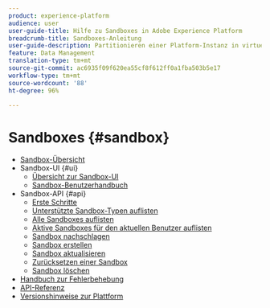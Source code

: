 ```yaml
---
product: experience-platform
audience: user
user-guide-title: Hilfe zu Sandboxes in Adobe Experience Platform
breadcrumb-title: Sandboxes-Anleitung
user-guide-description: Partitionieren einer Platform-Instanz in virtuellen Umgebungen für Entwicklung, Tests und zur Anwendungsimplementierung.
feature: Data Management
translation-type: tm+mt
source-git-commit: ac6935f09f620ea55cf8f612ff0a1fba503b5e17
workflow-type: tm+mt
source-wordcount: '88'
ht-degree: 96%

---
```



# Sandboxes {#sandbox}

* [Sandbox-Übersicht](home.md)
* Sandbox-UI {#ui}
   * [Übersicht zur Sandbox-UI](ui/overview.md)
   * [Sandbox-Benutzerhandbuch](ui/user-guide.md)
* Sandbox-API {#api}
   * [Erste Schritte](api/getting-started.md)
   * [Unterstützte Sandbox-Typen auflisten](api/list-sandbox-types.md)
   * [Alle Sandboxes auflisten](api/list-all-sandboxes.md)
   * [Aktive Sandboxes für den aktuellen Benutzer auflisten](api/list-active-sandboxes.md)
   * [Sandbox nachschlagen](api/look-up-sandbox.md)
   * [Sandbox erstellen](api/create-sandbox.md)
   * [Sandbox aktualisieren](api/update-sandbox.md)
   * [Zurücksetzen einer Sandbox](api/reset-sandbox.md)
   * [Sandbox löschen](api/delete-sandbox.md)
* [Handbuch zur Fehlerbehebung](troubleshooting-guide.md)
* [API-Referenz](https://www.adobe.io/apis/experienceplatform/home/api-reference.html#!acpdr/swagger-specs/sandbox-api.yaml)
* [Versionshinweise zur Plattform](https://docs.adobe.com/content/help/de-DE/experience-platform/release-notes/latest.html)
